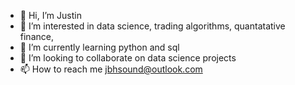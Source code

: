 - 👋 Hi, I’m Justin
- 👀 I’m interested in data science, trading algorithms, quantatative finance, 
- 🌱 I’m currently learning python and sql
- 💞️ I’m looking to collaborate on data science projects
- 📫 How to reach me jbhsound@outlook.com 

<!---
jbhsound/jbhsound is a ✨ special ✨ repository because its `README.md` (this file) appears on your GitHub profile.
You can click the Preview link to take a look at your changes.
--->

